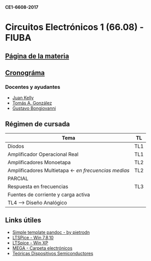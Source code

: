 **CE1-6608-2017**

# Circuitos Electrónicos 1 (66.08) - FIUBA

## [Página de la materia](http://www.lace.fi.uba.ar/c1/)
## [Cronográma](http://www.lace.fi.uba.ar/c1/estructura/Cronograma%206608_8606%201er%20cuatrimestre%202017.pdf)

### Docentes y ayudantes

* [Juan Kelly]()
* [Tomás A. González](tgonzalez@fi.uba.ar)
* [Gustavo Bongiovanni]()

## Régimen de cursada

|  Tema                                                   |       TL    | 
| ------------------------------------------------------  | ------------|  
| Diodos                                                  |      TL1    |   
| Amplificador Operacional Real                           |      TL1    |  
| Amplificadores Monoetapa                                |      TL2    |   
| Amplificadores Multietapa <- *en frecuencias medias*    |      TL2    |  
| PARCIAL                                                 |             |  
| Respuesta en frecuencias                                |      TL3    |    
| Fuentes de corriente y carga activa                     |             |
| TL4 --> Diseño Analógico                                |             |     

## Links útiles

* [Simple template pandoc - by pietrodn](https://github.com/pietrodn/pandoc-templates)
* [LTSPice - Win 7,8,10](http://ltspice.linear-tech.com/software/LTspiceXVII.exe) 
* [LTSpice - Win XP](http://ltspice.linear-tech.com/software/LTspiceIV.exe)
* [MEGA - Carpeta electrónicos](https://mega.nz/#F!jVwnjCDJ!IcPqdY2XnOKU83iyZ5La4w!aIwmXJwS)
* [Teóricas Dispositivos Semiconductores](http://materias.fi.uba.ar/6625/teoricas.php)
